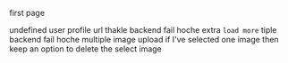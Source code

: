 first page

undefined user profile url thakle backend fail hoche
extra `load more` tiple backend fail hoche
multiple image upload
if I've selected one image then keep an option to delete the select image